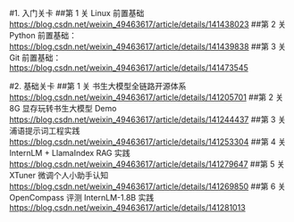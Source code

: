 #1. 入门关卡
##第 1 关	Linux 前置基础
https://blog.csdn.net/weixin_49463617/article/details/141438023
##第 2 关	Python 前置基础：
https://blog.csdn.net/weixin_49463617/article/details/141439838
##第 3 关	Git 前置基础：
https://blog.csdn.net/weixin_49463617/article/details/141473545

#2. 基础关卡
##第 1 关	书生大模型全链路开源体系
https://blog.csdn.net/weixin_49463617/article/details/141205701
##第 2 关	8G 显存玩转书生大模型 Demo
https://blog.csdn.net/weixin_49463617/article/details/141244437
##第 3 关	浦语提示词工程实践
https://blog.csdn.net/weixin_49463617/article/details/141253304
##第 4 关	InternLM + LlamaIndex RAG 实践
https://blog.csdn.net/weixin_49463617/article/details/141279647
##第 5 关	XTuner 微调个人小助手认知
https://blog.csdn.net/weixin_49463617/article/details/141269850
##第 6 关	OpenCompass 评测 InternLM-1.8B 实践
https://blog.csdn.net/weixin_49463617/article/details/141281013
